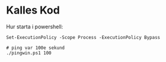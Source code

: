 # Kalles Kod


Hur starta i powershell:

```
Set-ExecutionPolicy -Scope Process -ExecutionPolicy Bypass

# ping var 100e sekund
./pingwin.ps1 100

```
